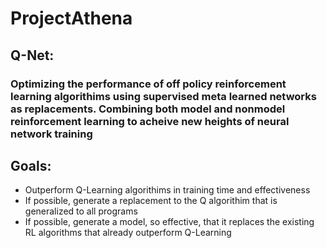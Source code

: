 # ProjectAthena
## Q-Net:
### Optimizing the performance of off policy reinforcement learning algorithims using supervised meta learned networks as replacements. Combining both model and nonmodel reinforcement learning to acheive new heights of neural network training

## Goals:
- Outperform Q-Learning algorithims in training time and effectiveness
- If possible, generate a replacement to the Q algorithim that is generalized to all programs
- If possible, generate a model, so effective, that it replaces the existing RL algorithms that already outperform Q-Learning
